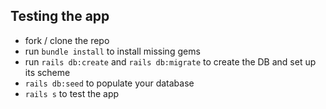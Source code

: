 ## Testing the app

- fork / clone the repo
- run `bundle install` to install missing gems
- run `rails db:create` and `rails db:migrate` to create the DB and set up its scheme
- `rails db:seed` to populate your database
- `rails s` to test the app
